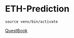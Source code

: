 # ETH-Prediction

`source venv/bin/activate`

[QuestBook](https://questbook.app/explore_grants/about_grant/?grantId=0xb904021ab793a66ac3f62844a35308c73c97d5b1&chainId=137)
